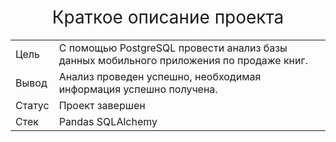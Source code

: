<h1 style="font-weight:normal" align="center">Краткое описание проекта</h1>

<table whidt=100% valign=top >
  <tr>
    <td>Цель</td>
    <td>С помощью PostgreSQL провести анализ базы данных мобильного приложения по продаже книг.</td>
  </tr>
  <tr>
    <td>Вывод</td>
    <td>Анализ проведен успешно, необходимая информация успешно получена.</td>
  </tr>
  <tr>
    <td>Статус</td>
    <td>Проект завершен</td>
  </tr>
  <tr>
    <td>Стек</td>
    <td>Pandas SQLAlchemy</td>
  </tr>
</table>
